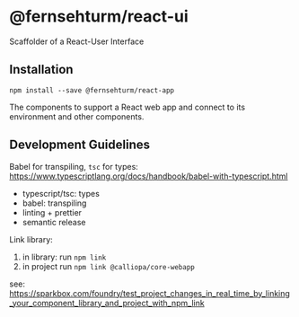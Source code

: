# @fernsehturm/react-ui

Scaffolder of a React-User Interface



## Installation

`npm install --save @fernsehturm/react-app`

The components to support a React web app and connect to its environment and other components.

## Development Guidelines

Babel for transpiling, `tsc` for types: https://www.typescriptlang.org/docs/handbook/babel-with-typescript.html

- typescript/tsc: types
- babel: transpiling
- linting + prettier
- semantic release

Link library:

1. in library: run `npm link`
2. in project run `npm link @calliopa/core-webapp`

see: https://sparkbox.com/foundry/test_project_changes_in_real_time_by_linking_your_component_library_and_project_with_npm_link
